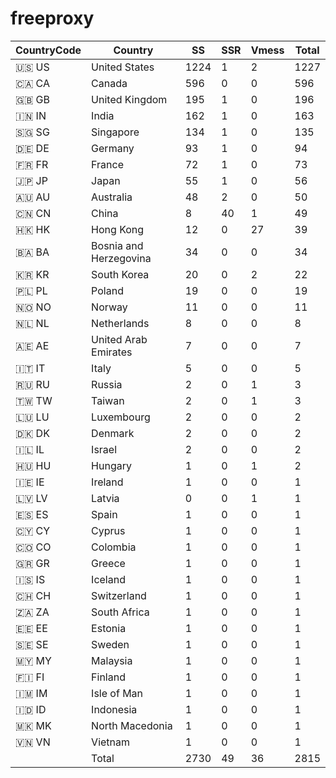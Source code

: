 # freeproxy

|CountryCode|Country|SS|SSR|Vmess|Total|
|  ----  | ----  |  ----  | ----  |  ----  | ----  |
|🇺🇸 US|United States|1224|1|2|1227|
|🇨🇦 CA|Canada|596|0|0|596|
|🇬🇧 GB|United Kingdom|195|1|0|196|
|🇮🇳 IN|India|162|1|0|163|
|🇸🇬 SG|Singapore|134|1|0|135|
|🇩🇪 DE|Germany|93|1|0|94|
|🇫🇷 FR|France|72|1|0|73|
|🇯🇵 JP|Japan|55|1|0|56|
|🇦🇺 AU|Australia|48|2|0|50|
|🇨🇳 CN|China|8|40|1|49|
|🇭🇰 HK|Hong Kong|12|0|27|39|
|🇧🇦 BA|Bosnia and Herzegovina|34|0|0|34|
|🇰🇷 KR|South Korea|20|0|2|22|
|🇵🇱 PL|Poland|19|0|0|19|
|🇳🇴 NO|Norway|11|0|0|11|
|🇳🇱 NL|Netherlands|8|0|0|8|
|🇦🇪 AE|United Arab Emirates|7|0|0|7|
|🇮🇹 IT|Italy|5|0|0|5|
|🇷🇺 RU|Russia|2|0|1|3|
|🇹🇼 TW|Taiwan|2|0|1|3|
|🇱🇺 LU|Luxembourg|2|0|0|2|
|🇩🇰 DK|Denmark|2|0|0|2|
|🇮🇱 IL|Israel|2|0|0|2|
|🇭🇺 HU|Hungary|1|0|1|2|
|🇮🇪 IE|Ireland|1|0|0|1|
|🇱🇻 LV|Latvia|0|0|1|1|
|🇪🇸 ES|Spain|1|0|0|1|
|🇨🇾 CY|Cyprus|1|0|0|1|
|🇨🇴 CO|Colombia|1|0|0|1|
|🇬🇷 GR|Greece|1|0|0|1|
|🇮🇸 IS|Iceland|1|0|0|1|
|🇨🇭 CH|Switzerland|1|0|0|1|
|🇿🇦 ZA|South Africa|1|0|0|1|
|🇪🇪 EE|Estonia|1|0|0|1|
|🇸🇪 SE|Sweden|1|0|0|1|
|🇲🇾 MY|Malaysia|1|0|0|1|
|🇫🇮 FI|Finland|1|0|0|1|
|🇮🇲 IM|Isle of Man|1|0|0|1|
|🇮🇩 ID|Indonesia|1|0|0|1|
|🇲🇰 MK|North Macedonia|1|0|0|1|
|🇻🇳 VN|Vietnam|1|0|0|1|
||Total|2730|49|36|2815|

